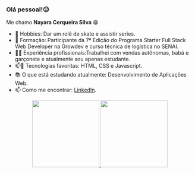 ### Olá pessoal!🙃
<p> Me chamo <strong> Nayara Cerqueira Silva</strong> 😁 </p>

- 🔭 Hobbies: Dar um rolê de skate e assistir series.
- 🌱 Formação: Participante da 7ª Edição do Programa Starter Full Stack Web Developer na Growdev e curso técnica de logística no SENAI.
- 👨‍💻 Experiência profissionais:Trabalhei com vendas autônomas, babá e garçonete e atualmente sou apenas estudante.
- 📫🤔 Tecnologias favoritas: HTML, CSS e Javascript.
- 📚 O que está estudando atualmente: Desenvolvimento de Aplicações Web.
- 📫 Como me encontrar: <a href="https://www.linkedin.com/in/nayara-silva-9364b31b9/">LinkedIn</a>.

<div align="center">
  <a href="https://github.com/nayarasilva18">
  <img height="180em" src="https://github-readme-stats.vercel.app/api?username=nayarasilva18&show_icons=true&theme=midnight-purple&include_all_commits=true&count_private=true"/>
  <img height="180em" src="https://github-readme-stats.vercel.app/api/top-langs/?username=nayarasilva18&layout=compact&langs_count=7&theme=midnight-purple"/>
</div>
  
##
  

  
